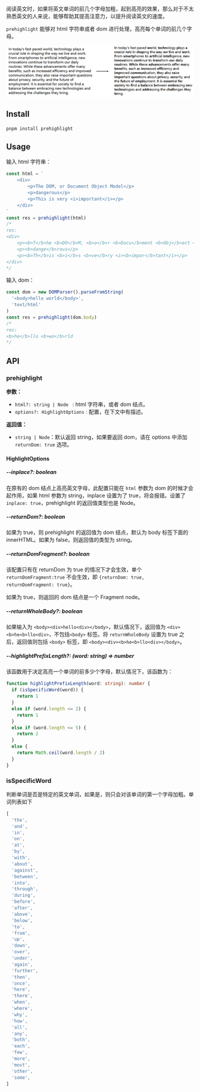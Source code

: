 阅读英文时，如果将英文单词的前几个字母加粗，起到高亮的效果，那么对于不太熟悉英文的人来说，能够帮助其提高注意力，以提升阅读英文的速度。

`prehighlight` 能够对 html 字符串或者 dom 进行处理，高亮每个单词的前几个字母。

![case](./images/case.png)

## Install

```shell
pnpm install prehighlight
```

## Usage

输入 html 字符串：

```typescript
const html = `
    <div>
        <p>The DOM, or Document Object Model</p>
        <p>dangerous</p>
        <p>This is very <i>important</i></p>
    </div>
`
const res = prehighlight(html)
/*
res:
<div>
    <p><b>T</b>he <b>DO</b>M, <b>o</b>r <b>Docu</b>ment <b>Obj</b>ect <b>Mo</b>del</p>
    <p><b>dange</b>rous</p>
    <p><b>Th</b>is <b>i</b>s <b>ve</b>ry <i><b>impor</b>tant</i></p>
</div>
*/
```

输入 dom：

```typescript
const dom = new DOMParser().parseFromString(
  '<body>hello world</body>',
  'text/html'
)
const res = prehighlight(dom.body)
/*
res:
<b>he</b>llo <b>wo</b>rld
*/
```

## API

### prehighlight

**参数：**

- `html?: string | Node ` : html 字符串，或者 dom 结点。
- `options?: HighlightOptions` : 配置，在下文中有描述。

**返回值：**

- `string | Node`：默认返回 string，如果要返回 dom，请在 options 中添加 `returnDom: true` 选项。

#### HighlightOptions

##### --inplace?: boolean

在原有的 dom 结点上高亮英文字母，此配置只能在 `html` 参数为 dom 的时候才会起作用，如果 html 参数为 string，inplace 设置为了 true，将会报错。设置了 `inplace: true`，prehighlight 的返回值类型也是 Node。

##### --returnDom?: boolean

如果为 true，则 prehighlight 的返回值为 dom 结点，默认为 body 标签下面的 innerHTML。如果为 false，则返回值的类型为 string。

##### --returnDomFragment?: boolean

该配置只有在 returnDom 为 true 的情况下才会生效，单个 `returnDomFragment:true` 不会生效，即 `{returnDom: true, returnDomFragment: true}`。

如果为 true，则返回的 dom 结点是一个 Fragment node。

##### --returnWholeBody?: boolean

如果输入为 `<body><div>hello<div></body>`，默认情况下，返回值为 `<div><b>he<b>llo<div>`，不包括`<body>` 标签。将 `returnWholeBody` 设置为 true 之后，返回值则包括 `<body>` 标签，即 `<body><div><b>he<b>llo<div></body>`。

##### --highlightPrefixLength?: (word: string) => number

该函数用于决定高亮一个单词的前多少个字母，默认情况下，该函数为：

```typescript
function highlightPrefixLength(word: string): number {
  if (isSpecificWord(word)) {
    return 1
  }
  else if (word.length <= 2) {
    return 1
  }
  else if (word.length <= 5) {
    return 2
  }
  else {
    return Math.ceil(word.length / 2)
  }
}
```

### isSpecificWord

判断单词是否是特定的英文单词，如果是，则只会对该单词的第一个字母加粗。单词列表如下

```typescript
[
  'the',
  'and',
  'in',
  'on',
  'at',
  'by',
  'with',
  'about',
  'against',
  'between',
  'into',
  'through',
  'during',
  'before',
  'after',
  'above',
  'below',
  'to',
  'from',
  'up',
  'down',
  'over',
  'under',
  'again',
  'further',
  'then',
  'once',
  'here',
  'there',
  'when',
  'where',
  'why',
  'how',
  'all',
  'any',
  'both',
  'each',
  'few',
  'more',
  'most',
  'other',
  'some',
]
```

